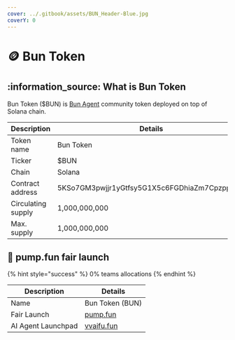 ```yaml
---
cover: ../.gitbook/assets/BUN_Header-Blue.jpg
coverY: 0
---
```


# 🪙 Bun Token

## :information\_source: What is Bun Token

Bun Token ($BUN) is [Bun Agent](https://vvaifu.fun/character/6772d024ec7e994f9e2e374a) community token deployed on top of Solana chain.

| Description        | Details                                      |
| ------------------ | -------------------------------------------- |
| Token name         | Bun Token                                    |
| Ticker             | $BUN                                         |
| Chain              | Solana                                       |
| Contract address   | 5KSo7GM3pwjjr1yGtfsy5G1X5c6FGDhiaZm7Cpzppump |
| Circulating supply | 1,000,000,000                                |
| Max. supply        | 1,000,000,000                                |

## 💊 pump.fun fair launch

{% hint style="success" %}
0% teams allocations
{% endhint %}

| Description        | Details                                                                        |
| ------------------ | ------------------------------------------------------------------------------ |
| Name               | Bun Token (BUN)                                                                |
| Fair Launch        | [pump.fun](https://pump.fun/coin/5KSo7GM3pwjjr1yGtfsy5G1X5c6FGDhiaZm7Cpzppump) |
| AI Agent Launchpad | [vvaifu.fun](https://vvaifu.fun/character/6772d024ec7e994f9e2e374a)            |
